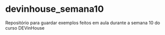 # devinhouse_semana10
Repositório para guardar exemplos feitos em aula durante a semana 10 do curso DEVinHouse
